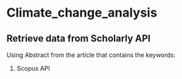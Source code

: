 # Climate_change_analysis

## Retrieve data from Scholarly API

Using Abstract from the article that contains the keywords: 

1. Scopus API

